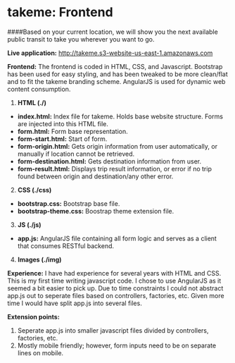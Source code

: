 takeme: Frontend
===============
####Based on your current location, we will show you the next available public transit to take you wherever you want to go.

**Live application:** http://takeme.s3-website-us-east-1.amazonaws.com

**Frontend:** The frontend is coded in HTML, CSS, and Javascript. Bootstrap has been used for easy styling, and has been tweaked to be more clean/flat and to fit the takeme branding scheme. AngularJS is used for dynamic web content consumption.

1. **HTML (./)**
  * **index.html:** Index file for takeme. Holds base website structure. Forms are injected into this HTML file.
  * **form.html:** Form base representation.
  * **form-start.html:** Start of form.
  * **form-origin.html:** Gets origin information from user automatically, or manually if location cannot be retrieved.
  * **form-destination.html:** Gets destination information from user.
  * **form-result.html:** Displays trip result information, or error if no trip found between origin and destination/any other error.
2. **CSS (./css)**
  * **bootstrap.css:** Bootstrap base file.
  * **bootstrap-theme.css:** Boostrap theme extension file.
3. **JS (./js)**
  * **app.js:** AngularJS file containing all form logic and serves as a client that consumes RESTful backend.
4. **Images (./img)**

**Experience:** I have had experience for several years with HTML and CSS. This is my first time writing javascript code. I chose to use AngularJS as it seemed a bit easier to pick up. Due to time constraints I could not abstract app.js out to seperate files based on controllers, factories, etc. Given more time I would have split app.js into several files.

**Extension points:**
1. Seperate app.js into smaller javascript files divided by controllers, factories, etc.
2. Mostly mobile friendly; however, form inputs need to be on separate lines on mobile.